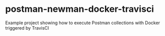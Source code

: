 # postman-newman-docker-travisci
Example project showing how to execute Postman collections with Docker triggered by TravisCI
